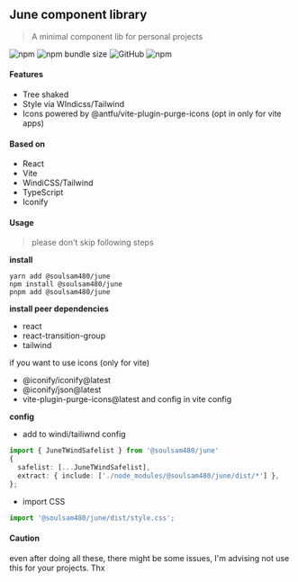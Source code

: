 ## June component library

> A minimal component lib for personal projects

![npm](https://img.shields.io/npm/v/@soulsam480/june) ![npm bundle size](https://img.shields.io/bundlephobia/minzip/@soulsam480/june) ![GitHub](https://img.shields.io/github/license/soulsam480/@soulsam480/june) ![npm](https://img.shields.io/npm/dm/@soulsam480/june)

#### Features
- Tree shaked
- Style via WIndicss/Tailwind
- Icons powered by @antfu/vite-plugin-purge-icons (opt in only for vite apps) 

#### Based on 
- React 
- Vite
- WindiCSS/Tailwind
- TypeScript
- Iconify

#### Usage
> please don't skip following steps

__install__

```
yarn add @soulsam480/june
npm install @soulsam480/june
pnpm add @soulsam480/june
```
__install peer dependencies__
- react
- react-transition-group
- tailwind

if you want to use icons (only for vite)
- @iconify/iconify@latest
- @iconify/json@latest
- vite-plugin-purge-icons@latest
and config in vite config

__config__

- add to windi/tailiwnd config
```ts
import { JuneTWindSafelist } from '@soulsam480/june'
{
  safelist: [...JuneTWindSafelist],
  extract: { include: ['./node_modules/@soulsam480/june/dist/*'] },
};
```
- import CSS 
```ts
import '@soulsam480/june/dist/style.css';
```

#### Caution
even after doing all these, there might be some issues, I'm advising not use this for your projects. Thx